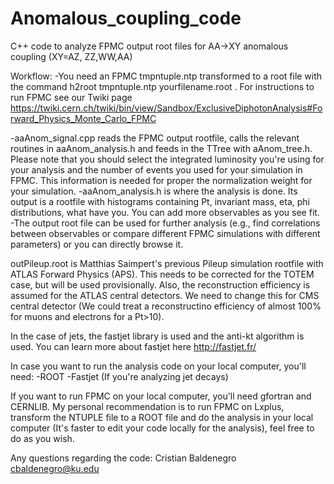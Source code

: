 # Anomalous_coupling_code
C++ code to analyze FPMC output root files for AA->XY anomalous coupling (XY=AZ, ZZ,WW,AA)

Workflow:
-You need an FPMC tmpntuple.ntp transformed to a root file with the command h2root tmpntuple.ntp yourfilename.root . For instructions to run FPMC see our Twiki page https://twiki.cern.ch/twiki/bin/view/Sandbox/ExclusiveDiphotonAnalysis#Forward_Physics_Monte_Carlo_FPMC

-aaAnom_signal.cpp reads the FPMC output rootfile, calls the relevant routines in aaAnom_analysis.h and feeds in the TTree with aAnom_tree.h.
Please note that you should select the integrated luminosity you're using for your analysis and the number of events you used for your simulation in FPMC. This information is needed for proper the normalization weight for your simulation.
-aaAnom_analysis.h is where the analysis is done. Its output is a rootfile with histograms containing Pt, invariant mass,
eta, phi distributions, what have you. You can add more observables as you see fit.
-The output root file can be used for further analysis (e.g., find correlations between observables or compare different FPMC simulations with different parameters) or you can directly browse it.


outPileup.root is Matthias Saimpert's previous Pileup simulation rootfile with ATLAS Forward Physics (APS). This needs to be corrected for the TOTEM case, but will be used provisionally. Also, the reconstruction efficiency is assumed for the ATLAS central detectors. We need to change this for CMS central detector (We could treat a reconstructino efficiency of almost 100% for muons and electrons for a Pt>10).

In the case of jets, the fastjet library is used and the anti-kt algorithm is used. You can learn more about fastjet here http://fastjet.fr/

In case you want to run the analysis code on your local computer, you'll need:
-ROOT
-Fastjet (If you're analyzing jet decays)

If you want to run FPMC on your local computer, you'll need gfortran and CERNLIB. My personal recommendation is to run FPMC on Lxplus, transform the NTUPLE file to a ROOT file and do the analysis in your local computer (It's faster to edit your code locally for the analysis), feel free to do as you wish.

Any questions regarding the code: Cristian Baldenegro cbaldenegro@ku.edu
